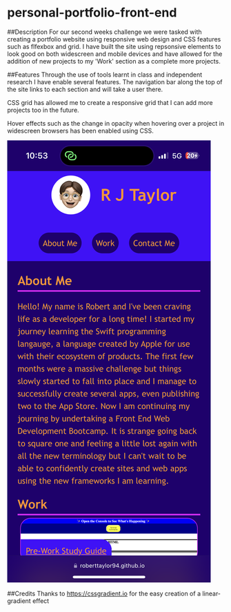 # personal-portfolio-front-end

##Description
For our second weeks challenge we were tasked with creating a portfolio website using responsive web design and CSS features such as flfexbox and grid. I have built the site using repsonsive elements to look good on both widescreen and mobile devices and have allowed for the addition of new projects to my 'Work' section as a complete more projects.

##Features
Through the use of tools learnt in class and independent research I have enable several features. The navigation bar along the top of the site links to each section and will take a user there. 

CSS grid has allowed me to create a responsive grid that I can add more projects too in the future.

Hover effects such as the change in opacity when hovering over a project in widescreen browsers has been enabled using CSS.

![Robert's portfolio page displayed on a mobile](assets/mobile-app.screenshot.PNG)

##Credits
Thanks to https://cssgradient.io for the easy creation of a linear-gradient effect

